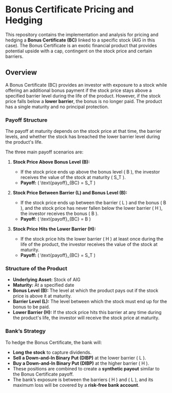 # Bonus Certificate Pricing and Hedging

This repository contains the implementation and analysis for pricing and hedging a **Bonus Certificate (BC)** linked to a specific stock (AIG in this case). The Bonus Certificate is an exotic financial product that provides potential upside with a cap, contingent on the stock price and certain barriers.

## Overview

A Bonus Certificate (BC) provides an investor with exposure to a stock while offering an additional bonus payment if the stock price stays above a specified barrier level during the life of the product. However, if the stock price falls below a **lower barrier**, the bonus is no longer paid. The product has a single maturity and no principal protection.

### Payoff Structure

The payoff at maturity depends on the stock price at that time, the barrier levels, and whether the stock has breached the lower barrier level during the product's life.

The three main payoff scenarios are:

1. **Stock Price Above Bonus Level (B):**
   - If the stock price ends up above the bonus level \( B \), the investor receives the value of the stock at maturity \( S_T \).
   - **Payoff:** \( \text{payoff}_{BC} = S_T \)

2. **Stock Price Between Barrier (L) and Bonus Level (B):**
   - If the stock price ends up between the barrier \( L \) and the bonus \( B \), and the stock price has never fallen below the lower barrier \( H \), the investor receives the bonus \( B \).
   - **Payoff:** \( \text{payoff}_{BC} = B \)

3. **Stock Price Hits the Lower Barrier (H):**
   - If the stock price hits the lower barrier \( H \) at least once during the life of the product, the investor receives the value of the stock at maturity.
   - **Payoff:** \( \text{payoff}_{BC} = S_T \)

### Structure of the Product

- **Underlying Asset:** Stock of AIG
- **Maturity:** At a specified date
- **Bonus Level (B):** The level at which the product pays out if the stock price is above it at maturity.
- **Barrier Level (L):** The level between which the stock must end up for the bonus to be paid.
- **Lower Barrier (H):** If the stock price hits this barrier at any time during the product's life, the investor will receive the stock price at maturity.

### Bank’s Strategy

To hedge the Bonus Certificate, the bank will:
- **Long the stock** to capture dividends.
- **Sell a Down-and-In Binary Put (DIBP)** at the lower barrier \( L \).
- **Buy a Down-and-In Binary Put (DIBP)** at the higher barrier \( H \).
- These positions are combined to create a **synthetic payout** similar to the Bonus Certificate payoff.
- The bank’s exposure is between the barriers \( H \) and \( L \), and its maximum loss will be covered by a **risk-free bank account**.
